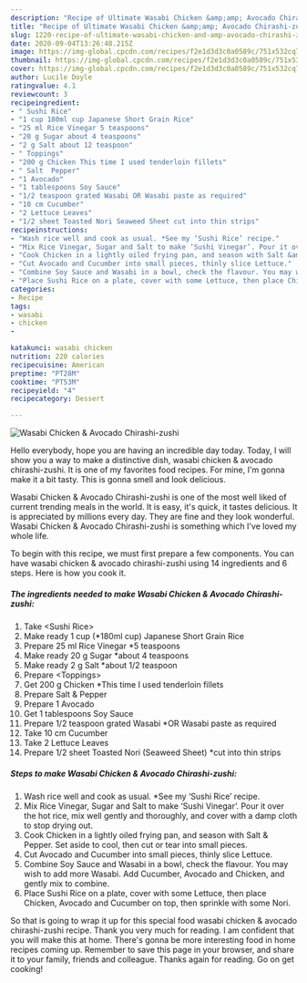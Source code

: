 ```yaml
---
description: "Recipe of Ultimate Wasabi Chicken &amp;amp; Avocado Chirashi-zushi"
title: "Recipe of Ultimate Wasabi Chicken &amp;amp; Avocado Chirashi-zushi"
slug: 1220-recipe-of-ultimate-wasabi-chicken-and-amp-avocado-chirashi-zushi
date: 2020-09-04T13:26:48.215Z
image: https://img-global.cpcdn.com/recipes/f2e1d3d3c0a0589c/751x532cq70/wasabi-chicken-avocado-chirashi-zushi-recipe-main-photo.jpg
thumbnail: https://img-global.cpcdn.com/recipes/f2e1d3d3c0a0589c/751x532cq70/wasabi-chicken-avocado-chirashi-zushi-recipe-main-photo.jpg
cover: https://img-global.cpcdn.com/recipes/f2e1d3d3c0a0589c/751x532cq70/wasabi-chicken-avocado-chirashi-zushi-recipe-main-photo.jpg
author: Lucile Doyle
ratingvalue: 4.1
reviewcount: 3
recipeingredient:
- " Sushi Rice"
- "1 cup 180ml cup Japanese Short Grain Rice"
- "25 ml Rice Vinegar 5 teaspoons"
- "20 g Sugar about 4 teaspoons"
- "2 g Salt about 12 teaspoon"
- " Toppings"
- "200 g Chicken This time I used tenderloin fillets"
- " Salt  Pepper"
- "1 Avocado"
- "1 tablespoons Soy Sauce"
- "1/2 teaspoon grated Wasabi OR Wasabi paste as required"
- "10 cm Cucumber"
- "2 Lettuce Leaves"
- "1/2 sheet Toasted Nori Seaweed Sheet cut into thin strips"
recipeinstructions:
- "Wash rice well and cook as usual. *See my ‘Sushi Rice’ recipe."
- "Mix Rice Vinegar, Sugar and Salt to make ‘Sushi Vinegar’. Pour it over the hot rice, mix well gently and thoroughly, and cover with a damp cloth to stop drying out."
- "Cook Chicken in a lightly oiled frying pan, and season with Salt &amp; Pepper. Set aside to cool, then cut or tear into small pieces."
- "Cut Avocado and Cucumber into small pieces, thinly slice Lettuce."
- "Combine Soy Sauce and Wasabi in a bowl, check the flavour. You may wish to add more Wasabi. Add Cucumber, Avocado and Chicken, and gently mix to combine."
- "Place Sushi Rice on a plate, cover with some Lettuce, then place Chicken, Avocado and Cucumber on top, then sprinkle with some Nori."
categories:
- Recipe
tags:
- wasabi
- chicken
- 

katakunci: wasabi chicken  
nutrition: 220 calories
recipecuisine: American
preptime: "PT28M"
cooktime: "PT53M"
recipeyield: "4"
recipecategory: Dessert

---
```



![Wasabi Chicken &amp; Avocado Chirashi-zushi](https://img-global.cpcdn.com/recipes/f2e1d3d3c0a0589c/751x532cq70/wasabi-chicken-avocado-chirashi-zushi-recipe-main-photo.jpg)

Hello everybody, hope you are having an incredible day today. Today, I will show you a way to make a distinctive dish, wasabi chicken &amp; avocado chirashi-zushi. It is one of my favorites food recipes. For mine, I'm gonna make it a bit tasty. This is gonna smell and look delicious.

Wasabi Chicken &amp; Avocado Chirashi-zushi is one of the most well liked of current trending meals in the world. It is easy, it's quick, it tastes delicious. It is appreciated by millions every day. They are fine and they look wonderful. Wasabi Chicken &amp; Avocado Chirashi-zushi is something which I've loved my whole life.




To begin with this recipe, we must first prepare a few components. You can have wasabi chicken &amp; avocado chirashi-zushi using 14 ingredients and 6 steps. Here is how you cook it.

<!--inarticleads1-->

##### The ingredients needed to make Wasabi Chicken &amp; Avocado Chirashi-zushi:

1. Take  &lt;Sushi Rice&gt;
1. Make ready 1 cup (*180ml cup) Japanese Short Grain Rice
1. Prepare 25 ml Rice Vinegar *5 teaspoons
1. Make ready 20 g Sugar *about 4 teaspoons
1. Make ready 2 g Salt *about 1/2 teaspoon
1. Prepare  &lt;Toppings&gt;
1. Get 200 g Chicken *This time I used tenderloin fillets
1. Prepare  Salt &amp; Pepper
1. Prepare 1 Avocado
1. Get 1 tablespoons Soy Sauce
1. Prepare 1/2 teaspoon grated Wasabi *OR Wasabi paste as required
1. Take 10 cm Cucumber
1. Take 2 Lettuce Leaves
1. Prepare 1/2 sheet Toasted Nori (Seaweed Sheet) *cut into thin strips




<!--inarticleads2-->

##### Steps to make Wasabi Chicken &amp; Avocado Chirashi-zushi:

1. Wash rice well and cook as usual. *See my ‘Sushi Rice’ recipe.
1. Mix Rice Vinegar, Sugar and Salt to make ‘Sushi Vinegar’. Pour it over the hot rice, mix well gently and thoroughly, and cover with a damp cloth to stop drying out.
1. Cook Chicken in a lightly oiled frying pan, and season with Salt &amp; Pepper. Set aside to cool, then cut or tear into small pieces.
1. Cut Avocado and Cucumber into small pieces, thinly slice Lettuce.
1. Combine Soy Sauce and Wasabi in a bowl, check the flavour. You may wish to add more Wasabi. Add Cucumber, Avocado and Chicken, and gently mix to combine.
1. Place Sushi Rice on a plate, cover with some Lettuce, then place Chicken, Avocado and Cucumber on top, then sprinkle with some Nori.




So that is going to wrap it up for this special food wasabi chicken &amp; avocado chirashi-zushi recipe. Thank you very much for reading. I am confident that you will make this at home. There's gonna be more interesting food in home recipes coming up. Remember to save this page in your browser, and share it to your family, friends and colleague. Thanks again for reading. Go on get cooking!
